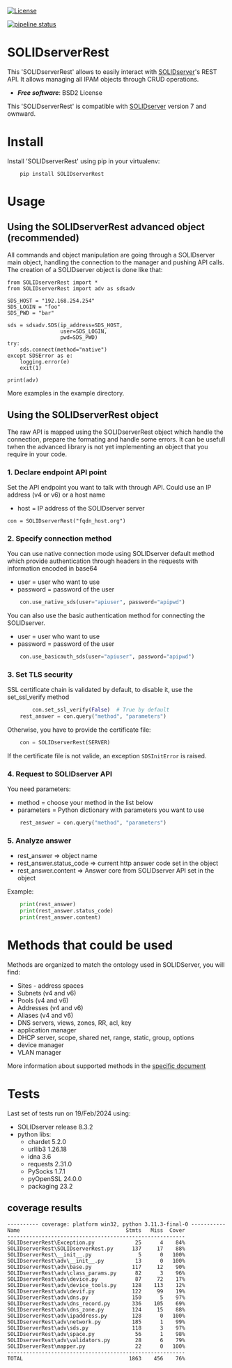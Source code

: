 [![License](https://img.shields.io/badge/License-BSD%202--Clause-blue.svg)](https://opensource.org/licenses/BSD-2-Clause)

[![pipeline status](https://gitlab.com/efficientip/solidserverrest/badges/master/pipeline.svg)](https://gitlab.com/efficientip/solidserverrest/commits/master)

# SOLIDserverRest

This 'SOLIDserverRest' allows to easily interact with [SOLIDserver](https://www.efficientip.com/products/solidserver/)'s REST API.
It allows managing all IPAM objects through CRUD operations.

* ***Free software***: BSD2 License

This 'SOLIDserverRest' is compatible with [SOLIDserver](https://www.efficientip.com/products/solidserver/) version 7 and ownward.

# Install
Install 'SOLIDserverRest' using pip in your virtualenv:

```
	pip install SOLIDserverRest
```

# Usage

## Using the SOLIDserverRest advanced object (recommended)

All commands and object manipulation are going through a SOLIDserver main object, handling the connection to the manager and pushing API calls. The creation of a SOLIDserver object is done like that:
```
from SOLIDserverRest import *
from SOLIDserverRest import adv as sdsadv

SDS_HOST = "192.168.254.254"
SDS_LOGIN = "foo"
SDS_PWD = "bar"

sds = sdsadv.SDS(ip_address=SDS_HOST,
                 user=SDS_LOGIN,
                 pwd=SDS_PWD)
try:
    sds.connect(method="native")
except SDSError as e:
    logging.error(e)
    exit(1)

print(adv)

```

More examples in the example directory.

## Using the SOLIDserverRest object

The raw API is mapped using the SOLIDserverRest object which handle the connection, prepare the formating and handle some errors. It can be usefull twhen the advanced library is not yet implementing an object that you require in your code.

### 1. Declare endpoint API point
Set the API endpoint you want to talk with through API. Could use an IP address
(v4 or v6) or a host name
* host = IP address of the SOLIDserver server
```
con = SOLIDserverRest("fqdn_host.org")
```

### 2. Specify connection method
You can use native connection mode using SOLIDserver default method which provide
authentication through headers in the requests with information
encoded in base64

* user = user who want to use
* password = password of the user

```python
	con.use_native_sds(user="apiuser", password="apipwd")
```

You can also use the basic authentication method for connecting the SOLIDserver.

* user = user who want to use
* password = password of the user

```python
	con.use_basicauth_sds(user="apiuser", password="apipwd")
```

### 3. Set TLS security
SSL certificate chain is validated by default, to disable it, use the set_ssl_verify method

```python
        con.set_ssl_verify(False)  # True by default
	rest_answer = con.query("method", "parameters")
```

Otherwise, you have to provide the certificate file:
```python
    con = SOLIDserverRest(SERVER)
```
If the certificate file is not valide, an exception ```SDSInitError``` is raised.

### 4. Request to SOLIDserver API

You need parameters:
* method = choose your method in the list below
* parameters = Python dictionary with parameters you want to use

```python
	rest_answer = con.query("method", "parameters")
```

### 5. Analyze answer

* rest_answer => object name
* rest_answer.status_code => current http answer code set in the object
* rest_answer.content => Answer core from SOLIDserver API set in the object

Example:
```python
	print(rest_answer)
	print(rest_answer.status_code)
	print(rest_answer.content)
```

# Methods that could be used
Methods are organized to match the ontology used in SOLIDServer, you will find:
* Sites - address spaces
* Subnets (v4 and v6)
* Pools (v4 and v6)
* Addresses (v4 and v6)
* Aliases (v4 and v6)
* DNS servers, views, zones, RR, acl, key
* application manager
* DHCP server, scope, shared net, range, static, group, options
* device manager
* VLAN manager

More information about supported methods in the [specific document](docs/METHODS.md)

# Tests

Last set of tests run on 19/Feb/2024 using:
 * SOLIDserver release 8.3.2
 * python libs:
   * chardet            5.2.0
   * urllib3            1.26.18
   * idna               3.6
   * requests           2.31.0
   * PySocks            1.7.1
   * pyOpenSSL          24.0.0
   * packaging          23.2

## coverage results
```
---------- coverage: platform win32, python 3.11.3-final-0 -----------
Name                                  Stmts   Miss  Cover
---------------------------------------------------------
SOLIDserverRest\Exception.py             25      4    84%
SOLIDserverRest\SOLIDserverRest.py      137     17    88%
SOLIDserverRest\__init__.py               5      0   100%
SOLIDserverRest\adv\__init__.py          13      0   100%
SOLIDserverRest\adv\base.py             117     12    90%
SOLIDserverRest\adv\class_params.py      82      3    96%
SOLIDserverRest\adv\device.py            87     72    17%
SOLIDserverRest\adv\device_tools.py     128    113    12%
SOLIDserverRest\adv\devif.py            122     99    19%
SOLIDserverRest\adv\dns.py              150      5    97%
SOLIDserverRest\adv\dns_record.py       336    105    69%
SOLIDserverRest\adv\dns_zone.py         124     15    88%
SOLIDserverRest\adv\ipaddress.py        128      0   100%
SOLIDserverRest\adv\network.py          185      1    99%
SOLIDserverRest\adv\sds.py              118      3    97%
SOLIDserverRest\adv\space.py             56      1    98%
SOLIDserverRest\adv\validators.py        28      6    79%
SOLIDserverRest\mapper.py                22      0   100%
---------------------------------------------------------
TOTAL                                  1863    456    76%
```